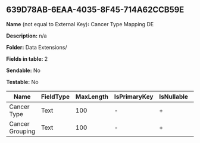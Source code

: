 ## 639D78AB-6EAA-4035-8F45-714A62CCB59E

**Name** (not equal to External Key)**:** Cancer Type Mapping DE

**Description:** n/a

**Folder:** Data Extensions/

**Fields in table:** 2

**Sendable:** No

**Testable:** No

| Name | FieldType | MaxLength | IsPrimaryKey | IsNullable | DefaultValue |
| --- | --- | --- | --- | --- | --- |
| Cancer Type | Text | 100 | - | + |  |
| Cancer Grouping | Text | 100 | - | + |  |
